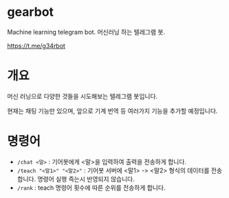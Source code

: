 # gearbot
Machine learning telegram bot.
머신러닝 하는 텔레그램 봇.

https://t.me/g34rbot

# 개요

머신 러닝으로 다양한 것들을 시도해보는 텔레그램 봇입니다.
 
현재는 채팅 기능만 있으며,  앞으로 기계 번역 등 여러가지 기능을 추가할 예정입니다.

# 명령어

- `/chat <말>` : 기어봇에게 <말>을 입력하여 출력을 전송하게 합니다.
- `/teach "<말1>" "<말2>"` : 기어봇 서버에 <말1> -> <말2> 형식의 데이터를 전송합니다. 명령어 실행 즉는시 반영되지 않습니다.
- `/rank` : teach 명령어 횟수에 따른 순위를 전송하게 합니다.